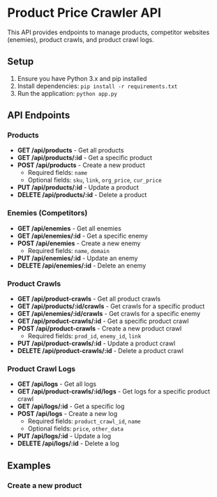 # Product Price Crawler API

This API provides endpoints to manage products, competitor websites (enemies), product crawls, and product crawl logs.

## Setup

1. Ensure you have Python 3.x and pip installed
2. Install dependencies: `pip install -r requirements.txt`
3. Run the application: `python app.py`

## API Endpoints

### Products

- **GET /api/products** - Get all products
- **GET /api/products/:id** - Get a specific product
- **POST /api/products** - Create a new product
  - Required fields: `name`
  - Optional fields: `sku`, `link`, `org_price`, `cur_price`
- **PUT /api/products/:id** - Update a product
- **DELETE /api/products/:id** - Delete a product

### Enemies (Competitors)

- **GET /api/enemies** - Get all enemies
- **GET /api/enemies/:id** - Get a specific enemy
- **POST /api/enemies** - Create a new enemy
  - Required fields: `name`, `domain`
- **PUT /api/enemies/:id** - Update an enemy
- **DELETE /api/enemies/:id** - Delete an enemy

### Product Crawls

- **GET /api/product-crawls** - Get all product crawls
- **GET /api/products/:id/crawls** - Get crawls for a specific product
- **GET /api/enemies/:id/crawls** - Get crawls for a specific enemy
- **GET /api/product-crawls/:id** - Get a specific product crawl
- **POST /api/product-crawls** - Create a new product crawl
  - Required fields: `prod_id`, `enemy_id`, `link`
- **PUT /api/product-crawls/:id** - Update a product crawl
- **DELETE /api/product-crawls/:id** - Delete a product crawl

### Product Crawl Logs

- **GET /api/logs** - Get all logs
- **GET /api/product-crawls/:id/logs** - Get logs for a specific product crawl
- **GET /api/logs/:id** - Get a specific log
- **POST /api/logs** - Create a new log
  - Required fields: `product_crawl_id`, `name`
  - Optional fields: `price`, `other_data`
- **PUT /api/logs/:id** - Update a log
- **DELETE /api/logs/:id** - Delete a log

## Examples

### Create a new product


```
